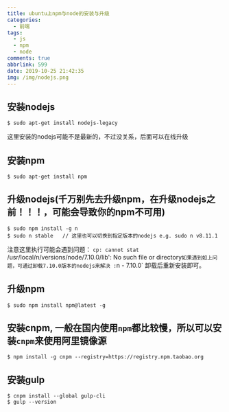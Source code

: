 ```yaml
---
title: ubuntu上npm与node的安装与升级
categories:
  - 前端
tags:
  - js
  - npm
  - node
comments: true
abbrlink: 599
date: 2019-10-25 21:42:35
img: /img/nodejs.png
---
```

## 安装nodejs
```
$ sudo apt-get install nodejs-legacy
```
这里安装的nodejs可能不是最新的，不过没关系，后面可以在线升级

## 安装npm
```
$ sudo apt-get install npm
```

## 升级nodejs(千万别先去升级npm，在升级nodejs之前！！！，可能会导致你的npm不可用)
```
$ sudo npm install -g n
$ sudo n stable   // 这里也可以切换到指定版本的nodejs e.g. sudo n v8.11.1
```
注意这里执行可能会遇到问题：
`cp: cannot stat `/usr/local/n/versions/node/7.10.0/lib': No such file or directory`
如果遇到如上问题，可通过卸载7.10.0版本的nodejs来解决 : `n - 7.10.0` 卸载后重新安装即可。

## 升级npm
```
$ sudo npm install npm@latest -g
```

## 安装cnpm, 一般在国内使用`npm`都比较慢，所以可以安装`cnpm`来使用阿里镜像源
```
$ npm install -g cnpm --registry=https://registry.npm.taobao.org
```

## 安装gulp
```
$ cnpm install --global gulp-cli
$ gulp --version
```
